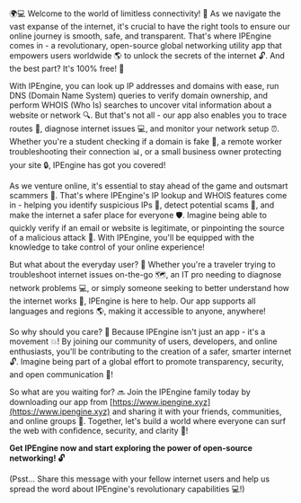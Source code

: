 🌍💻 Welcome to the world of limitless connectivity! 🚀 As we navigate the vast expanse of the internet, it's crucial to have the right tools to ensure our online journey is smooth, safe, and transparent. That's where IPEngine comes in - a revolutionary, open-source global networking utility app that empowers users worldwide 🌎️ to unlock the secrets of the internet 🔓. And the best part? It's 100% free! 💸

With IPEngine, you can look up IP addresses and domains with ease, run DNS (Domain Name System) queries to verify domain ownership, and perform WHOIS (Who Is) searches to uncover vital information about a website or network 🔍. But that's not all - our app also enables you to trace routes 🚨, diagnose internet issues 💻, and monitor your network setup ⏰. Whether you're a student checking if a domain is fake 👀, a remote worker troubleshooting their connection 📊, or a small business owner protecting your site 🔒, IPEngine has got you covered!

As we venture online, it's essential to stay ahead of the game and outsmart scammers 🚫. That's where IPEngine's IP lookup and WHOIS features come in - helping you identify suspicious IPs 👺, detect potential scams 🤑, and make the internet a safer place for everyone 🛡️. Imagine being able to quickly verify if an email or website is legitimate, or pinpointing the source of a malicious attack 🔴. With IPEngine, you'll be equipped with the knowledge to take control of your online experience!

But what about the everyday user? 🤔 Whether you're a traveler trying to troubleshoot internet issues on-the-go 🗺️, an IT pro needing to diagnose network problems 💻, or simply someone seeking to better understand how the internet works 🔭, IPEngine is here to help. Our app supports all languages and regions 🌎️, making it accessible to anyone, anywhere!

So why should you care? 🤔 Because IPEngine isn't just an app - it's a movement 💥! By joining our community of users, developers, and online enthusiasts, you'll be contributing to the creation of a safer, smarter internet 🔓. Imagine being part of a global effort to promote transparency, security, and open communication 🌟!

So what are you waiting for? 🔜 Join the IPEngine family today by downloading our app from [https://www.ipengine.xyz](https://www.ipengine.xyz) and sharing it with your friends, communities, and online groups 💬. Together, let's build a world where everyone can surf the web with confidence, security, and clarity 🌊!

**Get IPEngine now and start exploring the power of open-source networking! 🔓**

(Psst... Share this message with your fellow internet users and help us spread the word about IPEngine's revolutionary capabilities 💻!)